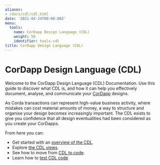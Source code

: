 ```yaml
---
aliases:
- /docs/cdl/cdl.html
date: '2021-04-24T00:00:00Z'
menu:
  tools:
    name: CorDapp Design Language (CDL)
    weight: 50
    identifier: tools-cdl
title: CorDapp Design Language (CDL)
---
```


# CorDapp Design Language (CDL)

Welcome to the CorDapp Design Language (CDL) Documentation. Use this guide to discover what CDL is, and how it can help you effectively document, analyse, and communicate your [CorDapp](../../../en/archived-docs/corda-os/4.8/cordapp-overview.md) designs.

As Corda transactions can represent high-value business activity, where mistakes can cost material amounts of money, a way to structure and organise your design becomes increasingly important. The CDL exists to give you confidence that all design eventualities had been considered as you create your CorDapps.

From here you can:

* Get started with an [overview of the CDL](../../../en/tools/cdl/cdl-overview.md).
* Explore [the CDL views](../../../en/tools/cdl/cdl-views.md).
* See how to move from [CDL to code](../../../en/tools/cdl/cdl-to-code/cdl-to-code.md).
* Learn how to [test CDL code](../../../en/tools/cdl/testing/cdl-testing.md)

